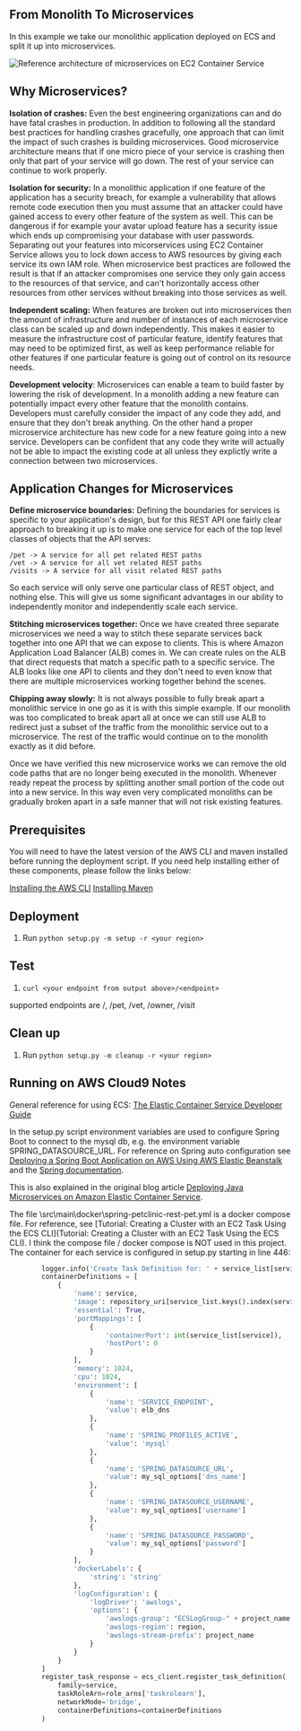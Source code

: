 ## From Monolith To Microservices

In this example we take our monolithic application deployed on ECS and split it up into microservices.

![Reference architecture of microservices on EC2 Container Service](https://github.com/awslabs/amazon-ecs-java-microservices/blob/master/images/ecs-spring-microservice-containers.png)

## Why Microservices?

__Isolation of crashes:__ Even the best engineering organizations can and do have fatal crashes in production. In addition to following all the standard best practices for handling crashes gracefully, one approach that can limit the impact of such crashes is building microservices. Good microservice architecture means that if one micro piece of your service is crashing then only that part of your service will go down. The rest of your service can continue to work properly.

__Isolation for security:__ In a monolithic application if one feature of the application has a security breach, for example a vulnerability that allows remote code execution then you must assume that an attacker could have gained access to every other feature of the system as well. This can be dangerous if for example your avatar upload feature has a security issue which ends up compromising your database with user passwords. Separating out your features into micorservices using EC2 Container Service allows you to lock down access to AWS resources by giving each service its own IAM role. When microservice best practices are followed the result is that if an attacker compromises one service they only gain access to the resources of that service, and can't horizontally access other resources from other services without breaking into those services as well.

__Independent scaling:__ When features are broken out into microservices then the amount of infrastructure and number of instances of each microservice class can be scaled up and down independently. This makes it easier to measure the infrastructure cost of particular feature, identify features that may need to be optimized first, as well as keep performance reliable for other features if one particular feature is going out of control on its resource needs.

__Development velocity__: Microservices can enable a team to build faster by lowering the risk of development. In a monolith adding a new feature can potentially impact every other feature that the monolith contains. Developers must carefully consider the impact of any code they add, and ensure that they don't break anything. On the other hand a proper microservice architecture has new code for a new feature going into a new service. Developers can be confident that any code they write will actually not be able to impact the existing code at all unless they explictly write a connection between two microservices.

## Application Changes for Microservices

__Define microservice boundaries:__ Defining the boundaries for services is specific to your application's design, but for this REST API one fairly clear approach to breaking it up is to make one service for each of the top level classes of objects that the API serves:

```
/pet -> A service for all pet related REST paths
/vet -> A service for all vet related REST paths
/visits -> A service for all visit related REST paths
```

So each service will only serve one particular class of REST object, and nothing else. This will give us some significant advantages in our ability to independently monitor and independently scale each service.

__Stitching microservices together:__ Once we have created three separate microservices we need a way to stitch these separate services back together into one API that we can expose to clients. This is where Amazon Application Load Balancer (ALB) comes in. We can create rules on the ALB that direct requests that match a specific path to a specific service. The ALB looks like one API to clients and they don't need to even know that there are multiple microservices working together behind the scenes.

__Chipping away slowly:__ It is not always possible to fully break apart a monolithic service in one go as it is with this simple example. If our monolith was too complicated to break apart all at once we can still use ALB to redirect just a subset of the traffic from the monolithic service out to a microservice. The rest of the traffic would continue on to the monolith exactly as it did before.

Once we have verified this new microservice works we can remove the old code paths that are no longer being executed in the monolith. Whenever ready repeat the process by splitting another small portion of the code out into a new service. In this way even very complicated monoliths can be gradually broken apart in a safe manner that will not risk existing features.

## Prerequisites

You will need to have the latest version of the AWS CLI and maven installed before running the deployment script.  If you need help installing either of these components, please follow the links below:

[Installing the AWS CLI](http://docs.aws.amazon.com/cli/latest/userguide/installing.html)
[Installing Maven](https://maven.apache.org/install.html)

## Deployment

1. Run ```python setup.py -m setup -r <your region>```

## Test
 1. ```curl <your endpoint from output above>/<endpoint>```
 
supported endpoints are /, /pet, /vet, /owner, /visit

## Clean up

1.  Run ```python setup.py -m cleanup -r <your region>```
  
## Running on AWS Cloud9 Notes

General reference for using ECS: [The Elastic Container Service Developer Guide](https://docs.aws.amazon.com/AmazonECS/latest/developerguide)

In the setup.py script environment variables are used to configure Spring Boot to connect to the mysql db, e.g. the environment variable SPRING_DATASOURCE_URL. For reference on Spring auto configuration see [Deploying a Spring Boot Application on AWS Using AWS Elastic Beanstalk](https://aws.amazon.com/blogs/devops/deploying-a-spring-boot-application-on-aws-using-aws-elastic-beanstalk/) and the [Spring documentation](https://docs.spring.io/spring-boot/docs/current/reference/html/boot-features-external-config.html).

This is also explained in the original blog article [Deploying Java Microservices on Amazon Elastic Container Service](https://aws.amazon.com/blogs/compute/deploying-java-microservices-on-amazon-ec2-container-service/).

The file \src\main\docker\spring-petclinic-rest-pet.yml is a docker compose file. For reference, see [Tutorial: Creating a Cluster with an EC2 Task Using the ECS CLI](Tutorial: Creating a Cluster with an EC2 Task Using the ECS CLI). I think the compose file / docker compose is NOT used in this project. The container for each service is configured in setup.py starting in line 446:
```PYTHON
        logger.info('Create Task Definition for: ' + service_list[service])
        containerDefinitions = [
            {
                'name': service,
                'image': repository_uri[service_list.keys().index(service)][service] + ':latest',
                'essential': True,
                'portMappings': [
                    {
                        'containerPort': int(service_list[service]),
                        'hostPort': 0
                    }
                ],
                'memory': 1024,
                'cpu': 1024,
                'environment': [
                    {
                        'name': 'SERVICE_ENDPOINT',
                        'value': elb_dns
                    },
                    {
                        'name': 'SPRING_PROFILES_ACTIVE',
                        'value': 'mysql'
                    },
                    {
                        'name': 'SPRING_DATASOURCE_URL',
                        'value': my_sql_options['dns_name']
                    },
                    {
                        'name': 'SPRING_DATASOURCE_USERNAME',
                        'value': my_sql_options['username']
                    },
                    {
                        'name': 'SPRING_DATASOURCE_PASSWORD',
                        'value': my_sql_options['password']
                    }
                ],
                'dockerLabels': {
                    'string': 'string'
                },
                'logConfiguration': {
                    'logDriver': 'awslogs',
                    'options': {
                        'awslogs-group': "ECSLogGroup-" + project_name,
                        'awslogs-region': region,
                        'awslogs-stream-prefix': project_name
                    }
                }
            }
        ]
        register_task_response = ecs_client.register_task_definition(
            family=service,
            taskRoleArn=role_arns['taskrolearn'],
            networkMode='bridge',
            containerDefinitions=containerDefinitions
        )
```
